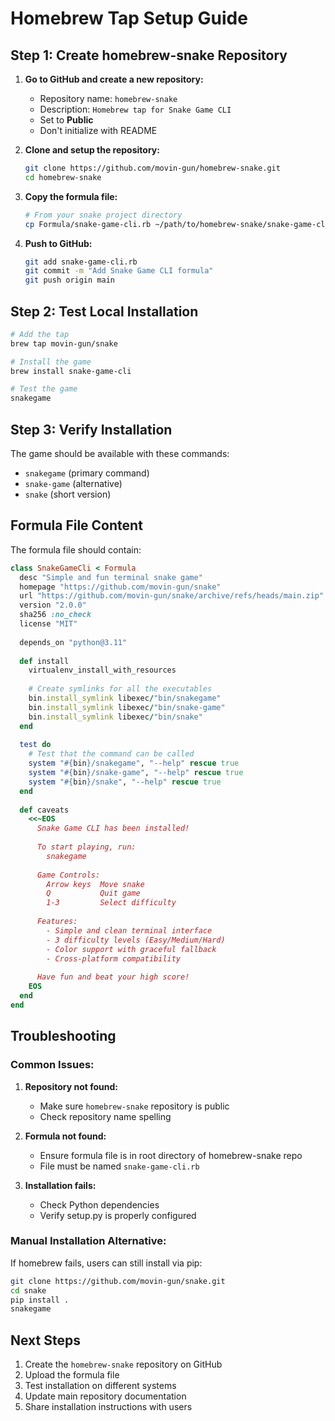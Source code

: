 # Homebrew Tap Setup Guide

## Step 1: Create homebrew-snake Repository

1. **Go to GitHub and create a new repository:**
   - Repository name: `homebrew-snake`
   - Description: `Homebrew tap for Snake Game CLI`
   - Set to **Public**
   - Don't initialize with README

2. **Clone and setup the repository:**
   ```bash
   git clone https://github.com/movin-gun/homebrew-snake.git
   cd homebrew-snake
   ```

3. **Copy the formula file:**
   ```bash
   # From your snake project directory
   cp Formula/snake-game-cli.rb ~/path/to/homebrew-snake/snake-game-cli.rb
   ```

4. **Push to GitHub:**
   ```bash
   git add snake-game-cli.rb
   git commit -m "Add Snake Game CLI formula"
   git push origin main
   ```

## Step 2: Test Local Installation

```bash
# Add the tap
brew tap movin-gun/snake

# Install the game
brew install snake-game-cli

# Test the game
snakegame
```

## Step 3: Verify Installation

The game should be available with these commands:
- `snakegame` (primary command)
- `snake-game` (alternative)
- `snake` (short version)

## Formula File Content

The formula file should contain:

```ruby
class SnakeGameCli < Formula
  desc "Simple and fun terminal snake game"
  homepage "https://github.com/movin-gun/snake"
  url "https://github.com/movin-gun/snake/archive/refs/heads/main.zip"
  version "2.0.0"
  sha256 :no_check
  license "MIT"
  
  depends_on "python@3.11"
  
  def install
    virtualenv_install_with_resources
    
    # Create symlinks for all the executables
    bin.install_symlink libexec/"bin/snakegame"
    bin.install_symlink libexec/"bin/snake-game"
    bin.install_symlink libexec/"bin/snake"
  end
  
  test do
    # Test that the command can be called
    system "#{bin}/snakegame", "--help" rescue true
    system "#{bin}/snake-game", "--help" rescue true
    system "#{bin}/snake", "--help" rescue true
  end
  
  def caveats
    <<~EOS
      Snake Game CLI has been installed!
      
      To start playing, run:
        snakegame
      
      Game Controls:
        Arrow keys  Move snake
        Q           Quit game
        1-3         Select difficulty
      
      Features:
        - Simple and clean terminal interface
        - 3 difficulty levels (Easy/Medium/Hard)
        - Color support with graceful fallback
        - Cross-platform compatibility
      
      Have fun and beat your high score!
    EOS
  end
end
```

## Troubleshooting

### Common Issues:

1. **Repository not found:**
   - Make sure `homebrew-snake` repository is public
   - Check repository name spelling

2. **Formula not found:**
   - Ensure formula file is in root directory of homebrew-snake repo
   - File must be named `snake-game-cli.rb`

3. **Installation fails:**
   - Check Python dependencies
   - Verify setup.py is properly configured

### Manual Installation Alternative:

If homebrew fails, users can still install via pip:

```bash
git clone https://github.com/movin-gun/snake.git
cd snake
pip install .
snakegame
```

## Next Steps

1. Create the `homebrew-snake` repository on GitHub
2. Upload the formula file
3. Test installation on different systems
4. Update main repository documentation
5. Share installation instructions with users
